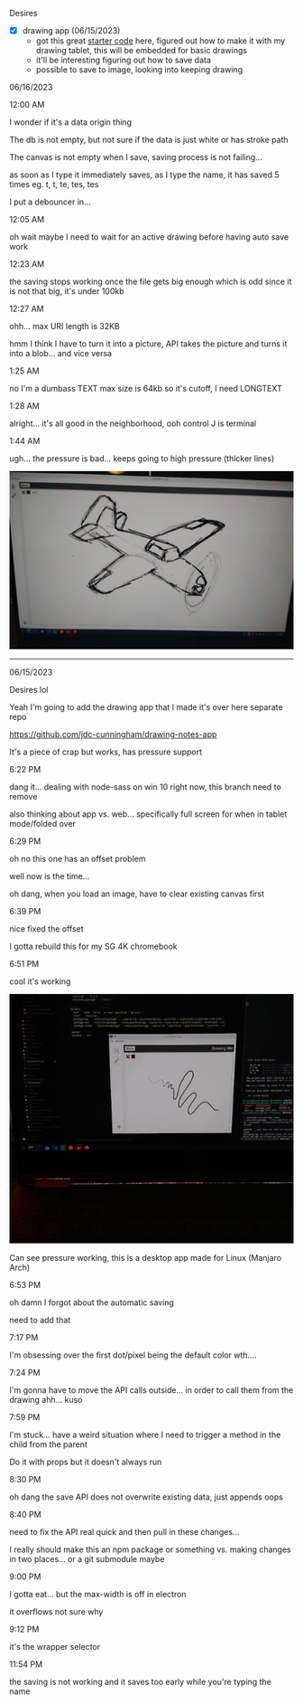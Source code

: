 Desires

- [x] drawing app (06/15/2023)
    - got this great [starter code](https://stackoverflow.com/questions/2368784/draw-on-html5-canvas-using-a-mouse) here, figured out how to make it with my drawing tablet, this will be embedded for basic drawings
    - it'll be interesting figuring out how to save data
    - possible to save to image, looking into keeping drawing

06/16/2023

12:00 AM

I wonder if it's a data origin thing

The db is not empty, but not sure if the data is just white or has stroke path

The canvas is not empty when I save, saving process is not failing...

as soon as I type it immediately saves, as I type the name, it has saved 5 times eg. t, t, te, tes, tes

I put a debouncer in...

12:05 AM

oh wait maybe I need to wait for an active drawing before having auto save work

12:23 AM

the saving stops working once the file gets big enough which is odd since it is not that big, it's under 100kb

12:27 AM

ohh... max URI length is 32KB

hmm I think I have to turn it into a picture, API takes the picture and turns it into a blob... and vice versa

1:25 AM

no I'm a dumbass TEXT max size is 64kb so it's cutoff, I need LONGTEXT

1:28 AM

alright... it's all good in the neighborhood, ooh control J is terminal

1:44 AM

ugh... the pressure is bad... keeps going to high pressure (thicker lines)

<img src="./drawing.JPG"/>

---

06/15/2023

Desires lol

Yeah I'm going to add the drawing app that I made it's over here separate repo

https://github.com/jdc-cunningham/drawing-notes-app

It's a piece of crap but works, has pressure support

6:22 PM

dang it... dealing with node-sass on win 10 right now, this branch need to remove

also thinking about app vs. web... specifically full screen for when in tablet mode/folded over

6:29 PM

oh no this one has an offset problem

well now is the time...

oh dang, when you load an image, have to clear existing canvas first

6:39 PM

nice fixed the offset

I gotta rebuild this for my SG 4K chromebook

6:51 PM

cool it's working

<img src="./sgc-4k.JPG"/>

Can see pressure working, this is a desktop app made for Linux (Manjaro Arch)

6:53 PM

oh damn I forgot about the automatic saving

need to add that

7:17 PM

I'm obsessing over the first dot/pixel being the default color wth....

7:24 PM

I'm gonna have to move the API calls outside... in order to call them from the drawing ahh... kuso

7:59 PM

I'm stuck... have a weird situation where I need to trigger a method in the child from the parent

Do it with props but it doesn't always run

8:30 PM

oh dang the save API does not overwrite existing data, just appends oops

8:40 PM

need to fix the API real quick and then pull in these changes...

I really should make this an npm package or something vs. making changes in two places... or a git submodule maybe

9:00 PM

I gotta eat... but the max-width is off in electron

it overflows not sure why

9:12 PM

it's the wrapper selector

11:54 PM

the saving is not working and it saves too early while you're typing the name
